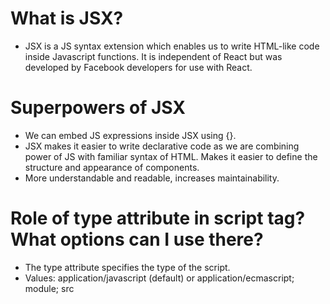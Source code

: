 # What is JSX?

- JSX is a JS syntax extension which enables us to write HTML-like code inside Javascript functions. It is independent of React but was developed by Facebook developers for use with React.

# Superpowers of JSX

- We can embed JS expressions inside JSX using {}.
- JSX makes it easier to write declarative code as we are combining power of JS with familiar syntax of HTML. Makes it easier to define the structure and appearance of components.
- More understandable and readable, increases maintainability.

# Role of type attribute in script tag? What options can I use there?

- The type attribute specifies the type of the script.
- Values: application/javascript (default) or application/ecmascript; module; src
